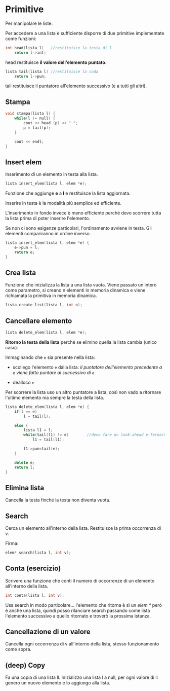 # Primitive

Per manipolare le liste.

Per accedere a una lista è sufficiente disporre di due primitive
implementate come funzioni:

```c++
int head(lista l)   //restituisce la testa di l
    return l->inf;
```

head restituisce **il valore dell'elemento puntato**.

```c++
lista tail(lista l) //restituisce la coda
    return l->pun;
```

tail restituisce il puntatore all'elemento successivo (e a tutti gli altri).

## Stampa

```c++
void stampa(lista l) {
    while(l != null) {
        cout << head (p) << " ";
        p = tail(p);
    }

    cout << endl;
}
```

## Insert elem

Inserimento di un elemento in testa alla lista.

```c++
lista insert_elem(lista l, elem *e);
```

Funzione che aggiunge **e** a **l** e restituisce la lista aggiornata.

Inserire in testa è la modalità più semplice ed efficiente.

L'inserimento in fondo invece è meno efficiente perché devo scorrere tutta la lista
prima di poter inserire l'elemento.

Se non ci sono esigenze particolari, l'ordinamento avviene in testa. Gli elementi
compariranno in ordine inverso.

```c++
lista insert_elem(lista l, elem *e) {
    e->pun = l;
    return e;
}
```

## Crea lista

Funzione che inizializza la lista a una lista vuota. Viene passato un intero come
parametro, si creano n elementi in memoria dinamica e viene richiamata la primitiva
in memoria dinamica.

```c++
lista create_list(lista l, int n);
```

## Cancellare elemento

```c++
lista delete_elem(lista l, elem *e);
```

**Ritorno la testa della lista** perché se elimino quella la lista cambia (unico caso).

Immaginando che `e` sia presente nella lista:

- scollego l'elemento `e` dalla lista: _il puntatore dell'elemento precedente a `e` viene
fatto puntare al successivo di `e`_

- dealloco `e`

Per scorrere la lista uso un altro puntatore a lista, così non vado a ritornare l'ultimo
elemento ma sempre la testa della lista.

```c++
lista delete_elem(lista l, elem *e) {
    if(l == e)
        l = tail(l);

    else {
        lista l1 = l;
        while(tail(l1) != e)        //devo fare un look-ahead e fermarmi prima
            l1 = tail(l1);

        l1->pun=tail(e);
    }

    delete e;
    return l;
}
```

## Elimina lista

Cancella la testa finché la testa non diventa vuota.

## Search

Cerca un elemento all'interno della lista. Restituisce la prima occorrenza di v.

Firma:

```c++
elem* search(lista l, int v);
```

## Conta (esercizio)

Scrivere una funzione che conti il numero di occorrenze di un elemento
all'interno della lista.

```c++
int conta(lista l, int v);
```

Usa search in modo particolare... l'elemento che ritorna è sì un _elem *_ però
è anche una lista, quindi posso rilanciare search passando come lista l'elemento
successivo a quello ritornato e troverò la prossima istanza.

## Cancellazione di un valore

Cancella ogni occorrenza di v all'interno della lista, stesso funzionamento come sopra.

## (deep) Copy

Fa una copia di una lista ll.
Inizializzo una lista l a null, per ogni valore di ll genero un nuovo elemento e lo
aggiungo alla lista.
